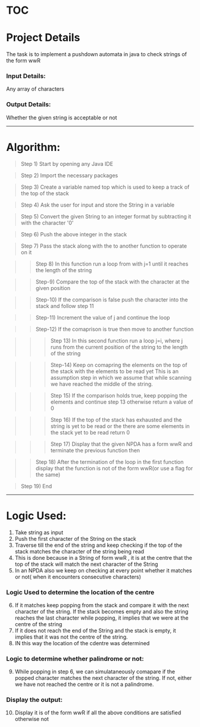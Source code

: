 # TOC
# Project Details
  The task is to implement a pushdown automata in java to check strings of the form wwR 
  
### Input Details:

  Any array of characters
  
### Output Details:

  Whether the given string is acceptable or not
  
  ---
  
# Algorithm:
>Step 1) Start by opening any Java IDE

>Step 2) Import the necessary packages

>Step 3) Create a variable named top which is used to keep a track of the top of the stack

>Step 4) Ask the user for input and store the String in a variable

>Step 5) Convert the given String to an integer format by subtracting it with the character '0'

>Step 6) Push the above integer in the stack

>Step 7) Pass the stack along with the to another function to operate on it

>>Step 8) In this function run a loop from with j=1 until it reaches the length of the string

>>Step-9) Compare the top of the stack with the character at the given position

>>Step-10) If the comparison is false push the character into the stack and follow step 11

>>Step-11) Increment the value of j and continue the loop

>>Step-12) If the comaprison is true then move to another function

>>>Step 13) In this second function run a loop j=i, where j runs from the current position of the string to the length of the string

>>>Step-14) Keep on comapring the elements on the top of the stack with the elements to be read yet This is an assumption step in which we assume that while scanning we have reached the middle of the string. 

>>>Step 15) If the comparison holds true, keep popping the elements and continue step 13 otherwise return a value of 0

>>>Step 16) If the top of the stack has exhausted and the string is yet to be read or the there are some elements in the stack yet
to be read return 0

>>>Step 17) Display that the given NPDA has a form wwR and terminate the previous function then

>>Step 18) After the termination of the loop in the first function display that the function is not of the form wwR(or use a flag
for the same)

>Step 19) End

---
# Logic Used:
  1) Take string as input
  2) Push the first character of the String on the stack
  3) Traverse till the end of the string and keep checking if the top of the stack matches the character of the string being read
  4) This is done because in a String of form wwR , it is at the centre that the top of the stack will match the next character of the String 
  5) In an NPDA also we keep on checking at every point whether it matches or not( when it encounters consecutive characters)
  ### Logic Used to determine the location of the centre
  6) If it matches keep popping from the stack and compare it with the next character of the string. If the stack becomes empty and also the string reaches the last character while popping, it implies that we were at the centre of the string 
  7) If it does not reach the end of the String and the stack is empty, it implies that it was not the centre of the string.
  8) IN this way the location of the cdentre was determined
  ### Logic to determine whether palindrome or not:
  9) While popping in step 6, we can simulataneously comapare if the popped character matches the next character of the string. If not, either we have not reached the centre or it is not a palindrome.
  ### Display the output:
  10) Display it is of the form wwR if all the above conditions are satisfied otherwise not
  
  
